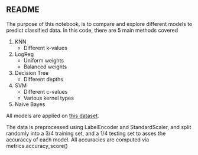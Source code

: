## README

The purpose of this notebook, is to compare and explore different models to predict classified data.
In this code, there are 5 main methods covered
1. KNN
    - Different k-values
2. LogReg
    - Uniform weights
    - Balanced weights
3. Decision Tree
    - Different depths
4. SVM
    - Different c-values
    - Various kernel types
5. Naive Bayes


All models are applied on [this dataset](https://www.kaggle.com/uciml/mushroom-classification).

The data is preprocessed using LabelEncoder and StandardScaler, and split randomly into a 3/4 training set, and a 1/4 testing set to asses the accuraccy of each model.
All accuracies are computed via metrics.accuracy_score()